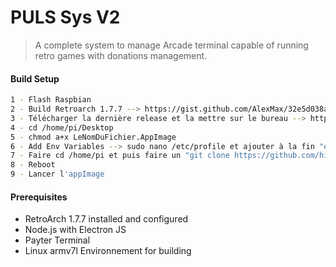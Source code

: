 # PULS Sys V2

> A complete system to manage Arcade terminal capable of running retro games with donations management.

#### Build Setup

```bash
1 - Flash Raspbian
2 - Build Retroarch 1.7.7 --> https://gist.github.com/AlexMax/32e5d038a66ce57253e740ea75736805 
3 - Télécharger la dernière release et la mettre sur le bureau --> https://github.com/hilaliMoncef/arcade-sys/releases
4 - cd /home/pi/Desktop
5 - chmod a+x LeNomDuFichier.AppImage
6 - Add Env Variables --> sudo nano /etc/profile et ajouter à la fin "export PULS_LOGIN=LeLoginChoisi" et ensuite "export PULS_MDP=LeMDPChoisi"
7 - Faire cd /home/pi et puis faire un "git clone https://github.com/hilaliMoncef/arcade-sys-games.git". Un nouveau dossier contenant les jeux et les cores sera créé. Il faudra rajouter les jeux dessus plus tard et ensuite programmer un "git pull" automatique.
8 - Reboot
9 - Lancer l'appImage
```

#### Prerequisites

- RetroArch 1.7.7 installed and configured
- Node.js with Electron JS
- Payter Terminal
- Linux armv7l Environnement for building
